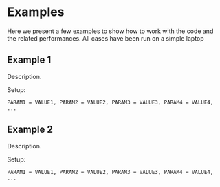 # Examples

Here we present a few examples to show how to work with the code and the related performances. All
cases have been run on a simple laptop

## Example 1

Description.

Setup:

```
PARAM1 = VALUE1, PARAM2 = VALUE2, PARAM3 = VALUE3, PARAM4 = VALUE4, ...
```

## Example 2

Description.

Setup:

```
PARAM1 = VALUE1, PARAM2 = VALUE2, PARAM3 = VALUE3, PARAM4 = VALUE4, ...
```
